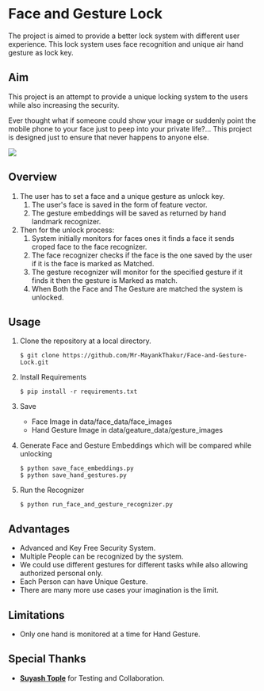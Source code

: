 # Face and Gesture Lock
The project is aimed to provide a better lock system with different user experience. This lock system uses face recognition and unique air hand gesture as lock key.


## Aim
This project is an attempt to provide a unique locking system to the users while also increasing the security.

Ever thought what if someone could show your image or suddenly point the mobile phone to your face just to peep into your private life?... This project is designed just to ensure that never happens to anyone else.


![](Demo.gif)



## Overview
1. The user has to set a face and a unique gesture as unlock key.
    1. The user's face is saved in the form of feature vector.
    2. The gesture embeddings will be saved as returned by hand landmark recognizer.
2. Then for the unlock process:
    1. System initially monitors for faces ones it finds a face it sends croped face to the face recognizer.
    2. The face recognizer checks if the face is the one saved by the user if it is the face is marked as Matched.
    3. The gesture recognizer will monitor for the specified gesture if it finds it then the gesture is Marked as match.
    4. When Both the Face and The Gesture are matched the system is unlocked.

## Usage
1. Clone the repository at a local directory.
    ```
    $ git clone https://github.com/Mr-MayankThakur/Face-and-Gesture-Lock.git
    ```
2. Install Requirements
    ```
    $ pip install -r requirements.txt
    ```
3. Save 
    - Face Image in data/face_data/face_images
    - Hand Gesture Image in data/geature_data/gesture_images
    
4. Generate Face and Gesture Embeddings which will be compared while unlocking
    ```commandline
    $ python save_face_embeddings.py
    $ python save_hand_gestures.py
    ```

5. Run the Recognizer
    ```
   $ python run_face_and_gesture_recognizer.py
    ```


## Advantages

- Advanced and Key Free Security System.
- Multiple People can be recognized by the system.
- We could use different gestures for different tasks while also allowing authorized personal only.
- Each Person can have Unique Gesture.  
- There are many more use cases your imagination is the limit.


## Limitations

- Only one hand is monitored at a time for Hand Gesture.

## Special Thanks
- **[Suyash Tople](https://www.linkedin.com/in/suyash1999/)** for Testing and Collaboration.
